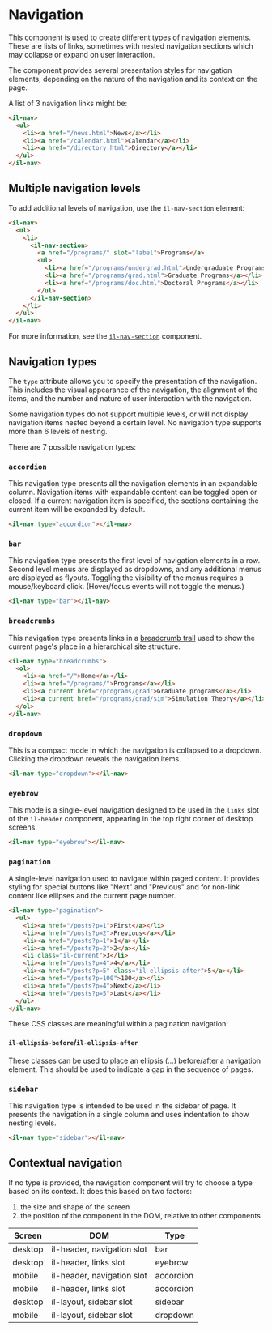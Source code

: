 # Navigation

This component is used to create different types of navigation elements. These are lists of links, sometimes with nested navigation sections which may collapse or expand on user interaction.

The component provides several presentation styles for navigation elements, depending on the nature of the navigation and its context on the page.

A list of 3 navigation links might be:

```html
<il-nav>
  <ul>
    <li><a href="/news.html">News</a></li>
    <li><a href="/calendar.html">Calendar</a></li>
    <li><a href="/directory.html">Directory</a></li>
  </ul>
</il-nav>
```

## Multiple navigation levels

To add additional levels of navigation, use the `il-nav-section` element:

```html
<il-nav>
  <ul>
    <li>
      <il-nav-section>
        <a href="/programs/" slot="label">Programs</a>
        <ul>
          <li><a href="/programs/undergrad.html">Undergraduate Programs</a></li>
          <li><a href="/programs/grad.html">Graduate Programs</a></li>
          <li><a href="/programs/doc.html">Doctoral Programs</a></li>
        </ul>
      </il-nav-section>
    </li>
  </ul>
</il-nav>
```
For more information, see the [`il-nav-section`](../il-nav-section/README.md) component.

## Navigation types

The `type` attribute allows you to specify the presentation of the navigation. This includes the visual appearance of the navigation, the alignment of the items, and the number and nature of user interaction with the navigation.

Some navigation types do not support multiple levels, or will not display navigation items nested beyond a certain level. No navigation type supports more than 6 levels of nesting.

There are 7 possible navigation types:

### `accordion`

This navigation type presents all the navigation elements in an expandable column. Navigation items with expandable content can be toggled open or closed. If a current navigation item is specified, the sections containing the current item will be expanded by default.

```html
<il-nav type="accordion"></il-nav>
```

### `bar`

This navigation type presents the first level of navigation elements in a row. Second level menus are displayed as dropdowns, and any additional menus are displayed as flyouts. Toggling the visibility of the menus requires a mouse/keyboard click. (Hover/focus events will not toggle the menus.)

```html
<il-nav type="bar"></il-nav>
```

### `breadcrumbs`

This navigation type presents links in a [breadcrumb trail](https://www.w3.org/WAI/ARIA/apg/patterns/breadcrumb/) used to show the current page's place in a hierarchical site structure.

```html
<il-nav type="breadcrumbs">
  <ol>
    <li><a href="/">Home</a></li>
    <li><a href="/programs/">Programs</a></li>
    <li><a current href="/programs/grad">Graduate programs</a></li>
    <li><a current href="/programs/grad/sim">Simulation Theory</a></li>
  </ol>
</il-nav>
```

### `dropdown`

This is a compact mode in which the navigation is collapsed to a dropdown. Clicking the dropdown reveals the navigation items.

```html
<il-nav type="dropdown"></il-nav>
```

### `eyebrow`

This mode is a single-level navigation designed to be used in the `links` slot of the `il-header` component, appearing in the top right corner of desktop screens. 

```html
<il-nav type="eyebrow"></il-nav>
```

### `pagination`

A single-level navigation used to navigate within paged content. It provides styling for special buttons like "Next" and "Previous" and for non-link content like ellipses and the current page number.

```html
<il-nav type="pagination">
  <ul>
    <li><a href="/posts?p=1">First</a></li>
    <li><a href="/posts?p=2">Previous</a></li>
    <li><a href="/posts?p=1">1</a></li>
    <li><a href="/posts?p=2">2</a></li>
    <li class="il-current">3</li>
    <li><a href="/posts?p=4">4</a></li>
    <li><a href="/posts?p=5" class="il-ellipsis-after">5</a></li>
    <li><a href="/posts?p=100">100</a></li>
    <li><a href="/posts?p=4">Next</a></li>
    <li><a href="/posts?p=5">Last</a></li>
  </ul>
</il-nav>
```

These CSS classes are meaningful within a pagination navigation:

#### `il-ellipsis-before`/`il-ellipsis-after`

These classes can be used to place an ellipsis (&hellip;) before/after a navigation element. This should be used to indicate a gap in the sequence of pages.

### `sidebar`

This navigation type is intended to be used in the sidebar of page. It presents the navigation in a single column and uses indentation to show nesting levels.

```html
<il-nav type="sidebar"></il-nav>
```
## Contextual navigation

If no type is provided, the navigation component will try to choose a type based on its context. It does this based on two factors:

1. the size and shape of the screen
2. the position of the component in the DOM, relative to other components

| Screen  | DOM                          | Type      |
|---------|------------------------------|-----------|
| desktop | il-header, navigation slot   | bar       |
| desktop | il-header, links slot        | eyebrow   |
| mobile  | il-header, navigation slot   | accordion |
| mobile  | il-header, links slot        | accordion |
| desktop | il-layout, sidebar slot      | sidebar   |
| mobile  | il-layout, sidebar slot      | dropdown  |

